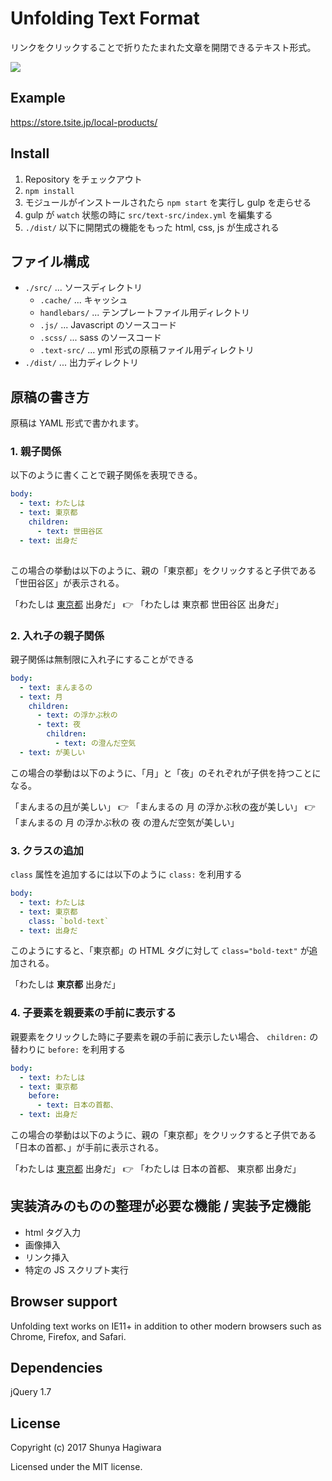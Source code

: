 Unfolding Text Format
============

リンクをクリックすることで折りたたまれた文章を開閉できるテキスト形式。

<img src="https://user-images.githubusercontent.com/333662/32610290-ab9b13ba-c5a5-11e7-9c13-0514ba673eff.gif">

## Example

https://store.tsite.jp/local-products/

## Install

1. Repository をチェックアウト
2. `npm install` 
3. モジュールがインストールされたら `npm start` を実行し gulp を走らせる
4. gulp が `watch` 状態の時に `src/text-src/index.yml` を編集する
5. `./dist/` 以下に開閉式の機能をもった html, css, js が生成される 

## ファイル構成

- `./src/` ... ソースディレクトリ
    - `.cache/` ... キャッシュ
    - `handlebars/` ... テンプレートファイル用ディレクトリ
    - `.js/` ... Javascript のソースコード
    - `.scss/` ... sass のソースコード
    - `.text-src/` ... yml 形式の原稿ファイル用ディレクトリ 
- `./dist/` ... 出力ディレクトリ

## 原稿の書き方

原稿は YAML 形式で書かれます。

### 1. 親子関係

以下のように書くことで親子関係を表現できる。

```yaml
body: 
  - text: わたしは
  - text: 東京都
    children:
      - text: 世田谷区
  - text: 出身だ
  
```

この場合の挙動は以下のように、親の「東京都」をクリックすると子供である「世田谷区」が表示される。

「わたしは <u>東京都</u> 出身だ」 👉 「わたしは 東京都 世田谷区 出身だ」

### 2. 入れ子の親子関係

親子関係は無制限に入れ子にすることができる

```yaml
body: 
  - text: まんまるの
  - text: 月
    children:
      - text: の浮かぶ秋の
      - text: 夜
        children:
          - text: の澄んだ空気
  - text: が美しい
```

この場合の挙動は以下のように、「月」と「夜」のそれぞれが子供を持つことになる。

「まんまるの<u>月</u>が美しい」 👉 「まんまるの 月 の浮かぶ秋の<u>夜</u>が美しい」 👉 「まんまるの 月 の浮かぶ秋の 夜 の澄んだ空気が美しい」
 

### 3. クラスの追加

`class` 属性を追加するには以下のように `class:` を利用する

```yaml
body: 
  - text: わたしは
  - text: 東京都
    class: `bold-text`
  - text: 出身だ
```

このようにすると、「東京都」の HTML タグに対して `class="bold-text"` が追加される。

「わたしは __東京都__ 出身だ」

### 4. 子要素を親要素の手前に表示する

親要素をクリックした時に子要素を親の手前に表示したい場合、 `children:` の替わりに `before:` を利用する

```yaml
body: 
  - text: わたしは
  - text: 東京都
    before: 
      - text: 日本の首都、
  - text: 出身だ
```

この場合の挙動は以下のように、親の「東京都」をクリックすると子供である「日本の首都、」が手前に表示される。

「わたしは <u>東京都</u> 出身だ」 👉 「わたしは 日本の首都、 東京都 出身だ」

## 実装済みのものの整理が必要な機能 / 実装予定機能

- html タグ入力
- 画像挿入
- リンク挿入
- 特定の JS スクリプト実行



## Browser support

Unfolding text works on IE11+ in addition to other modern browsers such as Chrome, Firefox, and Safari.

## Dependencies

jQuery 1.7

## License

Copyright (c) 2017 Shunya Hagiwara

Licensed under the MIT license.

